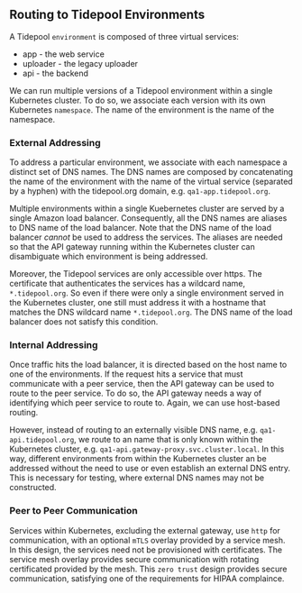 ## Routing to Tidepool Environments

A Tidepool `environment` is composed of three virtual services:
- app - the web service
- uploader - the legacy uploader
- api - the backend

We can run multiple versions of a Tidepool environment within a single Kubernetes cluster. To do so, we associate each version with its own 
Kubernetes `namespace`. The name of the environment is the name of the namespace.


### External Addressing
To address a particular environment, we associate with each namespace a distinct set of DNS names. The DNS names are composed by concatenating the name of the environment with the name of the virtual service (separated by a hyphen) with the tidepool.org domain, e.g. `qa1-app.tidepool.org`.

Multiple environments within a single Kuebernetes cluster are served by a single Amazon load balancer.  Consequently, all the DNS names are aliases to DNS name of the load balancer.  Note that the DNS name of the load balancer *cannot* be used to address the services.  The aliases
are needed so that the API gateway running within the Kubernetes cluster can disambiguate which environment is being addressed.  

Moreover, the Tidepool services are only accessible over https.  The certificate that authenticates the services has a wildcard name, `*.tidepool.org`.  So even if there were only a single environment served in the Kubernetes cluster, one still must address it with a hostname that matches the DNS wildcard name `*.tidepool.org`.  The DNS name of the load balancer does not satisfy this condition.

### Internal Addressing

Once traffic hits the load balancer, it is directed based on the host name to one of the environments.  If the request hits a service that
must communicate with a peer service, then the API gateway can be used to route to the peer service.  To do so, the API gateway needs a way
of identifying which peer service to route to.  Again, we can use host-based routing.  

However, instead of routing to an externally visible DNS name, e.g. `qa1-api.tidepool.org`, we route to an name that is only known within the
Kubernetes cluster, e.g. `qa1-api.gateway-proxy.svc.cluster.local`. In this way, different environments from within the Kubernetes cluster an be addressed without the need to use or even establish an external DNS entry. This is necessary for testing, where external DNS names may not be constructed. 

### Peer to Peer Communication

Services within Kubernetes, excluding the external gateway, use `http` for communication, with an optional `mTLS` overlay provided by a service mesh.  In this design, the services need not be provisioned with certificates. The service mesh overlay provides secure communication
with rotating certificated provided by the mesh.  This `zero trust` design provides secure communication, satisfying one of the requirements
for HIPAA complaince. 
